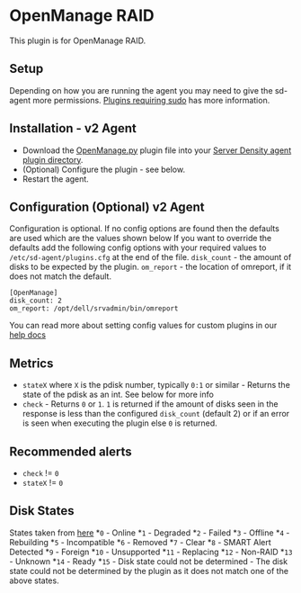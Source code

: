 OpenManage RAID
===

This plugin is for OpenManage RAID.

Setup
---
Depending on how you are running the agent you may need to give the sd-agent more permissions. [Plugins requiring sudo](https://support.serverdensity.com/hc/en-us/articles/201253683-Plugins-requiring-sudo) has more information.

Installation - v2 Agent
---
* Download the [OpenManage.py](OpenManage.py) plugin file into your [Server Density agent plugin directory](/README.md).
* (Optional) Configure the plugin - see below.
* Restart the agent.


Configuration (Optional) v2 Agent
---
Configuration is optional. If no config options are found then the defaults are used which are the values shown below
If you want to override the defaults add the following config options with your required values to `/etc/sd-agent/plugins.cfg` at the end of the file.
`disk_count` - the amount of disks to be expected by the plugin.
`om_report` - the location of omreport, if it does not match the default.
```
[OpenManage]
disk_count: 2
om_report: /opt/dell/srvadmin/bin/omreport
```
You can read more about setting config values for custom plugins in our [help docs](https://support.serverdensity.com/hc/en-us/articles/213074438-Information-about-Custom-Plugins)

Metrics
---
* `stateX` where `X` is the pdisk number, typically `0:1` or similar - Returns the state of the pdisk as an int. See below for more info
* `check` - Returns `0` or `1`. `1` is returned if the amount of disks seen in the response is less than the configured `disk_count` (default 2) or if an error is seen when executing the plugin else `0` is returned.

Recommended alerts
---
* `check` != `0`
* `stateX` != `0`

Disk States
---
States taken from [here](http://www.dell.com/support/manuals/uk/en/ukbsdt1/dell-openmanage-server-administrator-v8.3/OMSS_UG/Physical-Disk-Or-Physical-Device-Properties?guid=GUID-D4CFE840-7128-46D2-B21C-39741581DABB&lang=en-us)
*`0` - Online
*`1` - Degraded
*`2` - Failed
*`3` - Offline
*`4` - Rebuilding
*`5` - Incompatible
*`6` - Removed
*`7` - Clear
*`8` - SMART Alert Detected
*`9` - Foreign
*`10` - Unsupported
*`11` - Replacing
*`12` - Non-RAID
*`13` - Unknown
*`14` - Ready
*`15` - Disk state could not be determined - The disk state could not be determined by the plugin as it does not match one of the above states.
